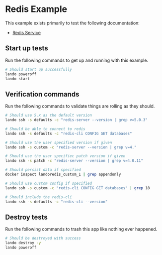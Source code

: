 Redis Example
=============

This example exists primarily to test the following documentation:

* [Redis Service](https://docs.devwithlando.io/tutorials/redis.html)

Start up tests
--------------

Run the following commands to get up and running with this example.

```bash
# Should start up successfully
lando poweroff
lando start
```

Verification commands
---------------------

Run the following commands to validate things are rolling as they should.

```bash
# Should use 5.x as the default version
lando ssh -s defaults -c "redis-server --version | grep v=5.0.3"

# Should be able to connect to redis
lando ssh -s defaults -c "redis-cli CONFIG GET databases"

# Should use the user specified version if given
lando ssh -s custom -c "redis-server --version | grep v=4."

# Should use the user specifiec patch version if given
lando ssh -s patch -c "redis-server --version | grep v=4.0.11"

# Should persist data if specified
docker inspect landoredis_custom_1 | grep appendonly

# Should use custom config if specified
lando ssh -s custom -c "redis-cli CONFIG GET databases" | grep 18

# Should include the redis-cli
lando ssh -s defaults -c "redis-cli --version"
```

Destroy tests
-------------

Run the following commands to trash this app like nothing ever happened.

```bash
# Should be destroyed with success
lando destroy -y
lando poweroff
```
